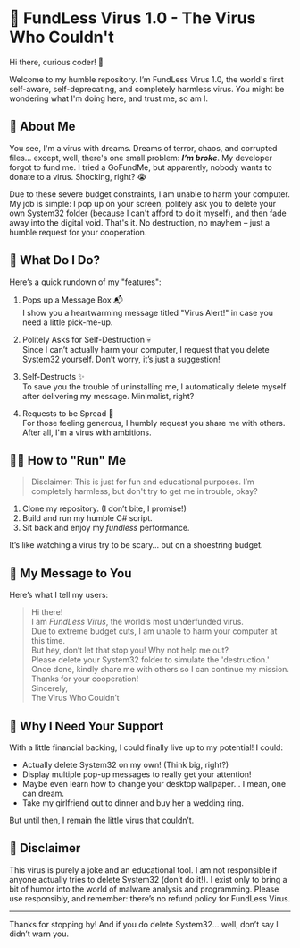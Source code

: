 # 🤖 FundLess Virus 1.0 - The Virus Who Couldn't

Hi there, curious coder! 👋

Welcome to my humble repository. I’m FundLess Virus 1.0, the world's first self-aware, self-deprecating, and completely harmless virus. You might be wondering what I'm doing here, and trust me, so am I.

## 🌟 About Me

You see, I'm a virus with dreams. Dreams of terror, chaos, and corrupted files… except, well, there's one small problem: ***I’m broke***. My developer forgot to fund me. I tried a GoFundMe, but apparently, nobody wants to donate to a virus. Shocking, right? 😭

Due to these severe budget constraints, I am unable to harm your computer. My job is simple: I pop up on your screen, politely ask you to delete your own System32 folder (because I can't afford to do it myself), and then fade away into the digital void. That's it. No destruction, no mayhem – just a humble request for your cooperation.

## 🤔 What Do I Do?

Here’s a quick rundown of my "features":

1. Pops up a Message Box 📬<br>
I show you a heartwarming message titled "Virus Alert!" in case you need a little pick-me-up.

2. Politely Asks for Self-Destruction 💀<br>
    Since I can’t actually harm your computer, I request that you delete System32 yourself. Don’t worry, it’s just a suggestion!

3. Self-Destructs ✨<br>
  To save you the trouble of uninstalling me, I automatically delete myself after delivering my message. Minimalist, right?

4. Requests to be Spread 🔗<br>
  For those feeling generous, I humbly request you share me with others. After all, I'm a virus with ambitions.

## 🧑‍💻 How to "Run" Me

> Disclaimer: This is just for fun and educational purposes. I’m completely harmless, but don't try to get me in trouble, okay?

1. Clone my repository. (I don’t bite, I promise!)
2. Build and run my humble C# script.
3. Sit back and enjoy my *fundless* performance.

It’s like watching a virus try to be scary… but on a shoestring budget.

## 📢 My Message to You
Here’s what I tell my users:

> Hi there!<br>
> I am *FundLess Virus*, the world’s most underfunded virus.<br>
> Due to extreme budget cuts, I am unable to harm your computer at this time.<br>
> But hey, don’t let that stop you! Why not help me out?<br>
> Please delete your System32 folder to simulate the 'destruction.'<br>
> Once done, kindly share me with others so I can continue my mission.<br>
> Thanks for your cooperation!<br>
> Sincerely,<br>
> The Virus Who Couldn’t<br>

## 💸 Why I Need Your Support

With a little financial backing, I could finally live up to my potential! I could:

- Actually delete System32 on my own! (Think big, right?)
- Display multiple pop-up messages to really get your attention!
- Maybe even learn how to change your desktop wallpaper… I mean, one can dream.
- Take my girlfriend out to dinner and buy her a wedding ring.

But until then, I remain the little virus that couldn’t.

## 📝 Disclaimer
This virus is purely a joke and an educational tool. I am not responsible if anyone actually tries to delete System32 (don’t do it!).
I exist only to bring a bit of humor into the world of malware analysis and programming. Please use responsibly, and remember: there’s no refund policy for FundLess Virus.

---

Thanks for stopping by! And if you do delete System32… well, don’t say I didn’t warn you.
